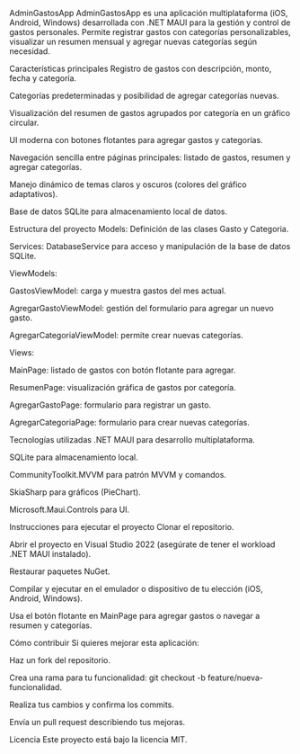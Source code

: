 AdminGastosApp
AdminGastosApp es una aplicación multiplataforma (iOS, Android, Windows) desarrollada con .NET MAUI para la gestión y control de gastos personales. Permite registrar gastos con categorías personalizables, visualizar un resumen mensual y agregar nuevas categorías según necesidad.

Características principales
Registro de gastos con descripción, monto, fecha y categoría.

Categorías predeterminadas y posibilidad de agregar categorías nuevas.

Visualización del resumen de gastos agrupados por categoría en un gráfico circular.

UI moderna con botones flotantes para agregar gastos y categorías.

Navegación sencilla entre páginas principales: listado de gastos, resumen y agregar categorías.

Manejo dinámico de temas claros y oscuros (colores del gráfico adaptativos).

Base de datos SQLite para almacenamiento local de datos.

Estructura del proyecto
Models: Definición de las clases Gasto y Categoria.

Services: DatabaseService para acceso y manipulación de la base de datos SQLite.

ViewModels:

GastosViewModel: carga y muestra gastos del mes actual.

AgregarGastoViewModel: gestión del formulario para agregar un nuevo gasto.

AgregarCategoriaViewModel: permite crear nuevas categorías.

Views:

MainPage: listado de gastos con botón flotante para agregar.

ResumenPage: visualización gráfica de gastos por categoría.

AgregarGastoPage: formulario para registrar un gasto.

AgregarCategoriaPage: formulario para crear nuevas categorías.

Tecnologías utilizadas
.NET MAUI para desarrollo multiplataforma.

SQLite para almacenamiento local.

CommunityToolkit.MVVM para patrón MVVM y comandos.

SkiaSharp para gráficos (PieChart).

Microsoft.Maui.Controls para UI.

Instrucciones para ejecutar el proyecto
Clonar el repositorio.

Abrir el proyecto en Visual Studio 2022 (asegúrate de tener el workload .NET MAUI instalado).

Restaurar paquetes NuGet.

Compilar y ejecutar en el emulador o dispositivo de tu elección (iOS, Android, Windows).

Usa el botón flotante en MainPage para agregar gastos o navegar a resumen y categorías.

Cómo contribuir
Si quieres mejorar esta aplicación:

Haz un fork del repositorio.

Crea una rama para tu funcionalidad: git checkout -b feature/nueva-funcionalidad.

Realiza tus cambios y confirma los commits.

Envía un pull request describiendo tus mejoras.

Licencia
Este proyecto está bajo la licencia MIT.
